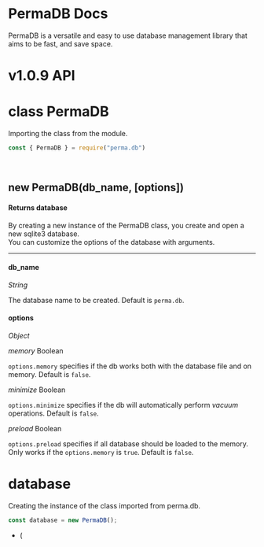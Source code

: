 # PermaDB Docs
PermaDB is a versatile and easy to use database management library that aims to be fast, and save space.

# v1.0.9 API

# class PermaDB

Importing the class from the module.
```js
const { PermaDB } = require("perma.db")
````
<br>
<h2>new PermaDB(db_name, [options])</h2>
<h4>Returns database</h4>

By creating a new instance of the PermaDB class, you create and open a new sqlite3 database.<br>
You can customize the options of the database with arguments.



---



<h4>db_name</h4>


_String_


The database name to be created. Default is `perma.db`.

<h4>options</h4>



_Object_



*memory* Boolean

`options.memory` specifies if the db works both with the database file and on memory. Default is `false`.

*minimize* Boolean 

`options.minimize` specifies if the db will automatically perform *vacuum* operations. Default is `false`.

*preload* Boolean

`options.preload` specifies if all database should be loaded to the memory. Only works if the `options.memory` is `true`. Default is `false`.


# database

Creating the instance of the class imported from perma.db.

```js
const database = new PermaDB();
```

- (



